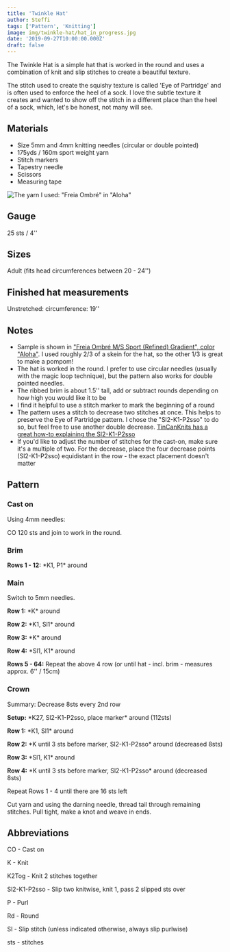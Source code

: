 ```yaml
---
title: 'Twinkle Hat'
author: Steffi
tags: ['Pattern', 'Knitting']
image: img/twinkle-hat/hat_in_progress.jpg
date: '2019-09-27T10:00:00.000Z'
draft: false
---
```


The Twinkle Hat is a simple hat that is worked in the round and uses a combination of knit and slip stitches to create a beautiful texture.

The stitch used to create the squishy texture is called 'Eye of Partridge' and is often used to enforce the heel of a sock. I love the subtle texture it creates and wanted to show off the stitch in a different place than the heel of a sock, which, let's be honest, not many will see.

## Materials

- Size 5mm and 4mm knitting needles (circular or double pointed)
- 175yds / 160m sport weight yarn
- Stitch markers
- Tapestry needle
- Scissors
- Measuring tape

![The yarn I used: "Freia Ombré" in "Aloha"](img/twinkle-hat/freia_yarn.png)

## Gauge

25 sts / 4''

## Sizes

Adult (fits head circumferences between 20 - 24'')

## Finished hat measurements

Unstretched: circumference: 19''

## Notes

- Sample is shown in ["Freia Ombré M/S Sport (Refined) Gradient", color "Aloha"](https://www.ravelry.com/yarns/library/knitwhits-freia-handpaints-freia-ombre-m-s-sport-refined---gradient). I used roughly 2/3 of a skein for the hat, so the other 1/3 is great to make a pompom!
- The hat is worked in the round. I prefer to use circular needles (usually with the magic loop technique), but the pattern also works for double pointed needles.
- The ribbed brim is about 1.5'' tall, add or subtract rounds depending on how high you would like it to be
- I find it helpful to use a stitch marker to mark the beginning of a round
- The pattern uses a stitch to decrease two stitches at once. This helps to preserve the Eye of Partridge pattern. I chose the "Sl2-K1-P2sso" to do so, but feel free to use another double decrease. [TinCanKnits has a great how-to explaining the Sl2-K1-P2sso](https://blog.tincanknits.com/2016/01/21/central-double-decrease/)
- If you'd like to adjust the number of stitches for the cast-on, make sure it's a multiple of two. For the decrease, place the four decrease points (Sl2-K1-P2sso) equidistant in the row - the exact placement doesn't matter

## Pattern

### Cast on

Using 4mm needles:

CO 120 sts and join to work in the round.

### Brim

**Rows 1 - 12:** \*K1, P1\* around

### Main

Switch to 5mm needles.

**Row 1:** \*K\* around

**Row 2:** \*K1, Sl1\* around

**Row 3:** \*K\* around

**Row 4:** \*Sl1, K1\* around

**Rows 5 - 64:** Repeat the above 4 row (or until hat - incl. brim - measures approx. 6'' / 15cm)

### Crown

Summary: Decrease 8sts every 2nd row

**Setup:** \*K27, Sl2-K1-P2sso, place marker\* around (112sts)

**Row 1:** \*K1, Sl1\* around

**Row 2:** \*K until 3 sts before marker, Sl2-K1-P2sso\* around (decreased 8sts)

**Row 3:** \*Sl1, K1\* around

**Row 4:** \*K until 3 sts before marker, Sl2-K1-P2sso\* around (decreased 8sts)

Repeat Rows 1 - 4 until there are 16 sts left

Cut yarn and using the darning needle, thread tail through remaining stitches.
Pull tight, make a knot and weave in ends.

## Abbreviations

CO - Cast on

K - Knit

K2Tog - Knit 2 stitches together

Sl2-K1-P2sso - Slip two knitwise, knit 1, pass 2 slipped sts over

P - Purl

Rd - Round

Sl - Slip stitch (unless indicated otherwise, always slip purlwise)

sts - stitches
